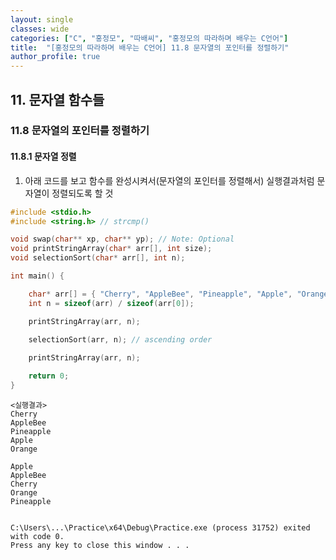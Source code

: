 ```yaml
---
layout: single
classes: wide
categories: ["C", "홍정모", "따배씨", "홍정모의 따라하며 배우는 C언어"]
title:  "[홍정모의 따라하며 배우는 C언어] 11.8 문자열의 포인터를 정렬하기"
author_profile: true
---
```


## 11. 문자열 함수들

### 11.8 문자열의 포인터를 정렬하기

#### 11.8.1 문자열 정렬

1. 아래 코드를 보고 함수를 완성시켜서(문자열의 포인터를 정렬해서) 실행결과처럼 문자열이 정렬되도록 할 것

```c
#include <stdio.h>
#include <string.h> // strcmp()

void swap(char** xp, char** yp); // Note: Optional
void printStringArray(char* arr[], int size);
void selectionSort(char* arr[], int n);

int main() {

	char* arr[] = { "Cherry", "AppleBee", "Pineapple", "Apple", "Orange" };
	int n = sizeof(arr) / sizeof(arr[0]);

	printStringArray(arr, n);
	
	selectionSort(arr, n); // ascending order

	printStringArray(arr, n);

	return 0;
}
```
```
<실행결과>
Cherry
AppleBee
Pineapple
Apple
Orange

Apple
AppleBee
Cherry
Orange
Pineapple


C:\Users\...\Practice\x64\Debug\Practice.exe (process 31752) exited with code 0.
Press any key to close this window . . .
```

